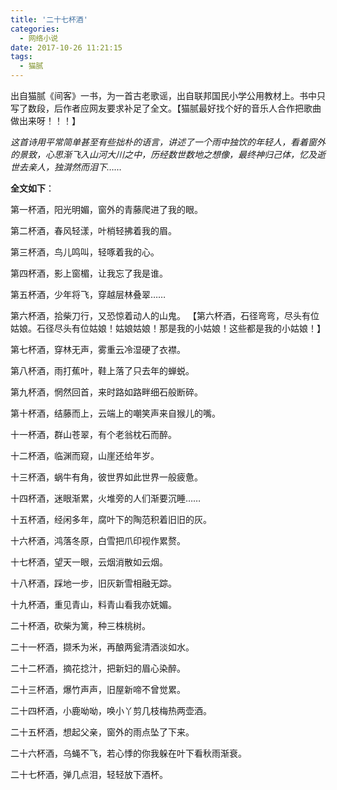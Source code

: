 ```yaml
---
title: '二十七杯酒'
categories:
  - 网络小说
date: 2017-10-26 11:21:15
tags:
  - 猫腻
---
```


出自猫腻《间客》一书，为一首古老歌谣，出自联邦国民小学公用教材上。书中只写了数段，后作者应网友要求补足了全文。【猫腻最好找个好的音乐人合作把歌曲做出来呀！！！】

*这首诗用平常简单甚至有些拙朴的语言，讲述了一个雨中独饮的年轻人，看着窗外的景致，心思渐飞入山河大川之中，历经数世数地之想像，最终神归己体，忆及逝世去亲人，独潸然而泪下……*

**全文如下**：

第一杯酒，阳光明媚，窗外的青藤爬进了我的眼。

第二杯酒，春风轻漾，叶梢轻拂着我的眉。

第三杯酒，鸟儿鸣叫，轻啄着我的心。

第四杯酒，影上窗楣，让我忘了我是谁。

第五杯酒，少年将飞，穿越层林叠翠……

第六杯酒，拾柴刀行，又恐惊着动人的山鬼。
【第六杯酒，石径弯弯，尽头有位姑娘。石径尽头有位姑娘！姑娘姑娘！那是我的小姑娘！这些都是我的小姑娘！】

第七杯酒，穿林无声，雾重云冷湿硬了衣襟。

第八杯酒，雨打蕉叶，鞋上落了只去年的蝉蜕。

第九杯酒，惘然回首，来时路如路畔细石般断碎。

第十杯酒，结藤而上，云端上的嘲笑声来自猴儿的嘴。

十一杯酒，群山苍翠，有个老翁枕石而醉。

十二杯酒，临渊而窥，山崖还给年岁。

十三杯酒，蜗牛有角，彼世界如此世界一般疲惫。

十四杯酒，迷眼渐累，火堆旁的人们渐要沉睡……

十五杯酒，经闲多年，腐叶下的陶范积着旧旧的灰。

十六杯酒，鸿落冬原，白雪把爪印视作累赘。

十七杯酒，望天一眼，云烟消散如云烟。

十八杯酒，踩地一步，旧灰新雪相融无踪。

十九杯酒，重见青山，料青山看我亦妩媚。

二十杯酒，砍柴为篱，种三株桃树。

二十一杯酒，撷禾为米，再酿两瓮清酒淡如水。

二十二杯酒，摘花捻汁，把新妇的眉心染醉。

二十三杯酒，爆竹声声，旧屋新啼不曾觉累。

二十四杯酒，小鹿呦呦，唤小丫剪几枝梅热两壶酒。

二十五杯酒，想起父亲，窗外的雨点坠了下来。

二十六杯酒，乌蝇不飞，若心悸的你我躲在叶下看秋雨渐衰。

二十七杯酒，弹几点泪，轻轻放下酒杯。
